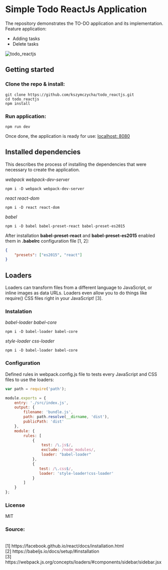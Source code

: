 # Simple Todo ReactJs Application
The repository demonstrates the TO-DO application and its implementation. Feature application:
* Adding tasks
* Delete tasks

![todo_reactjs](https://user-images.githubusercontent.com/30631373/28835057-756068be-76e4-11e7-83b0-e7555a9c00f1.png)

## Getting started
### Clone the repo & install:
```
git clone https://github.com/kszymczycha/todo_reactjs.git
cd todo_reactjs
npm install
``` 
### Run application:
```
npm run dev
```
Once done, the application is ready for use: [localhost: 8080](http://localhost:8080/)
## Installed dependencies
This describes the process of installing the dependencies that were necessary to create the application.

*webpack webpack-dev-server*
```
npm i -D webpack webpack-dev-server 
```
*react react-dom*
```
npm i -D react react-dom
```
*babel*
```
npm i -D babel babel-preset-react babel-preset-es2015
```
After installation **babel-preset-react** and **babel-preset-es2015** enabled them in **.babelrc** configuration file [1, 2]:
```json
{
    "presets": ["es2015", "react"]
}
```
## Loaders

Loaders can transform files from a different language to JavaScript, or inline images as data URLs. Loaders even allow you to do things like require() CSS files right in your JavaScript! [3].
### Instalation

*babel-loader babel-core*
```
npm i -D babel-loader babel-core
```
*style-loader css-loader*
```
npm i -D babel-loader babel-core
```
### Configuration
Defined rules in webpack.config.js file to tests every JavaScript and CSS files to use the loaders:
```js
var path = require('path');

module.exports = {
    entry: './src/index.js',
    output: {
        filename: 'bundle.js',
        path: path.resolve(__dirname, 'dist'),
        publicPath: 'dist'
    },
    module: {
        rules: [
            {
                test: /\.js$/, 
                exclude: /node_modules/, 
                loader: "babel-loader"
            },
            {
               test: /\.css$/,
               loader: 'style-loader!css-loader'
            }
        ]
    }
};
```
### License
MIT
### Source:
<br />
[1] https://facebook.github.io/react/docs/installation.html
<br />
[2] https://babeljs.io/docs/setup/#installation
<br />
[3] https://webpack.js.org/concepts/loaders/#components/sidebar/sidebar.jsx
